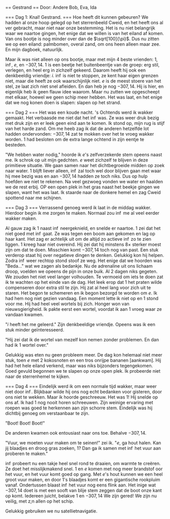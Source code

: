 == Gestrand ==
Door: Andere Bob, Eva, Ida

=== Dag 1: Knal! Gestrand. ===
Hoe heeft dit kunnen gebeuren? We hadden al onze hoop gelegd op het
sterrenbeeld Cweid, en het heeft ons al ver gebracht, maar niet naar onze
bestemming.  Het is nu niet belangrijk waar we naartoe gingen, het enige dat we
willen is van het eiland af komen. Van ons bootje is nog minder over dan de
$\sqrt[100]{\pi}$. Dus nu zitten we op een eiland: palmbomen, overal zand, om
ons heen alleen maar zee. En mijn dagboek, natuurlijk. 

Maar ik was niet alleen op ons bootje, maar met mijn 4 beste vrienden: $1$,
$\inf$, $e$, en $-307,14$. $1$ is een beetje het buitenbeentje van de groep:
erg stil, verlegen, en heel erg in zichzelf gekeerd. Daarom heeft hij ook een
denkbeeldig vriendje: $i$. $\inf$ is niet te stoppen, ze kent haar eigen
grenzen niet, maar die heeft ze ook waarschijnlijk niet. $e$ is de meest stoere
van het stel, ze laat zich niet snel afleiden. En dan heb je nog $-307,14$. Hij
is hier, en eigenlijk heb ik geen flauw idee waarom. Maar nu zutten we
opgescheept met elkaar, hoewel we geen schip meer hebben. Het was laat, en het
enige dat we nog konen doen is slapen: slapen op het strand.

=== Dag 2 ===
Het was een koude nacht. 's Ochtends werd ik wakker gemaakt. Het verbaasde me
niet dat het $\inf$ was. Ze was weer druk bezig met druk zijn en er leek geen
eind aan te komen. Ik stond op, mijn rug is stijf van het harde zand. Om me
heeb zag ik dat de anderen hetzelfde lot hadden ondervonden: $-307,14$ zat te
mokken over het te vroeg wakker worden. $1$ had besloten om de extra lange
ochtend in zijn eentje te besteden.

"We hebben water nodig," hoorde ik $e$'s zelfverzekerde stem opeens naast me.
Ik schrok op uit mijn gedchten. $e$ weet zichzelf te blijven in deze primitieve
situatie. We gaan samen naar het dichtbegroeide midden op zoek naar water. $1$
blijft liever alleen, $\inf$ zal toch wel door blijven gaan met waar hij mee
bezig was en aan $-307,14$ hadden ze toch niks. Dus op hulp hoefden we niet te
rekenen. Na veel gezwoeg vonden we water en haalden we de rest erbij. OP een
open plek in het gras naast het beekje gingen we slapen, want het was laat. Ik
staarde naar de donkere hemel en zag Cweid spottend naar me schijnen.

=== Dag 3 ===
Verrassend genoeg werd ik laat in de middag wakker. Hierdoor begin ik me zorgen
te maken. Normaal zou $\inf$ me al veel eerder wakker maken.

Al gauw zag ik $1$ naast $\inf$ neergeknield, en snelde er naartoe. $1$ zei dat
het niet goed met $\inf$ gaat. Ze was tegen een boom aan gekomen en lag op haar
kant. Het zag er achtelijk uit om de altijd zo actieve $\inf$ zo te zien
liggen. $1$ kreeg haar niet overeind. Hij zei dat hij minstens $8\times$
sterker moest zijn om dat te doen. Misschien komt $-307,14$ toch nog van past.
Een stuk verderop staat hij over negatieve dingen te denken.  Gelukkig kon hij
helpen. Zodra $\inf$ weer rechtop stond stoof ze weg. Het enige dat we hoorden
was "Beda..." wat we zagen als bedankje. Nu de adrenaline uit ons lichaam
droop, voelden we opeens de pijn in onze buik. Al 2 dagen niks gegeten. We
zouden het niet veel langer volhouden. Te vermoeid om iets te doen zat ik te
wachten op het einde van de dag. Het leek erop dat $1$ het praten wilde
compenseren door extra stil te zijn. Hij zat al heel lang voor zich uit te
staren. Het begon te schemeren en ik begon bezorgd te worden om $e$. Ik had hem
nog niet gezien vandaag. Een moment lette ik niet op en $1$ stond voor me. Hij
had heel veel wortels bij zich. Honger won van nieuwsgierigheid. Ik pakte eerst
een wortel, voordat ik aan $1$ vroeg waar ze vandaan kwamen.

"$i$ heeft het me geleerd." Zijn denkbeeldige vriendje. Opeens was ik een stuk
minder geïnteresseerd.

"Hij zei dat ik de wortel van mezelf kon nemen zonder problemen. En dan had ik
1 wortel over."

Gelukkig was eten nu geen probleem meer. De dag kon helemaal niet meer stuk,
toen $e$ met 2 kokosnoten en een tros onrijpe bananen \[aankwam\]. Hij had het
hele eiland verkend, maar was niks bijzonders tegengekomen. Goed gevuld
begonnen we te slapen op onze open plek. Ik probeerde niet naar de sterrenhemel
te kijken.

=== Dag 4 ===
Eindelijk werd ik om een normale tijd wakker, maar weer niet door $\inf$.
Blijkbaar wilde hij ons nog echt bedanken voor gisteren, door ons niet te
wekken. Maar ik hoorde geschreeuw. Het was $1$! Hij snelde op ons af. Ik had
$1$ nog nooit horen schreeuwen. Zijn weinige ervaring met roepen was goed te
herkennen aan zijn schorre stem. Eindelijk was hij dichtbij genoeg om
verstaanbaar te zijn.

"Boot! Boot! Boot!"

De anderen kwamen ook entousiast naar ons toe. Behalve $-307,14$.

"Vuur, we moeten vuur maken om te seinen!" zei ik. "$e$, ga hout halen. Kan jij
blaadjes en droog gras zoeken, $1$? Dan ga ik samen met $\inf$ het vuur aan
proberen te maken."

$\inf$ probeert nu een takje heel snel rond te draaien, om warmte te creëren.
Ze doet het misslijkmakend snel. $1$ en $e$ komen met nog meer brandstof oor
het vuur, en het vuur komt goed op gang. Met $e$'s hout kunnen we een heel
groot vuur maken, en door $1$'s blaadjes komt er een gigantische rookpluim
vanaf. Ondertussen blaast $\inf$ het vuur nog eens flink aan. Het inige wat
$-307,14$ doet is met een sooft van blije stem zeggen dat de boot onze kant op
komt. Iedereen juicht, belakve $1$ en $-307,14$ We zijn gered! We zijn nu
veilig, met z;n allen op het schip.

Gelukkig gebruiken we nu satellietnavigatie.
